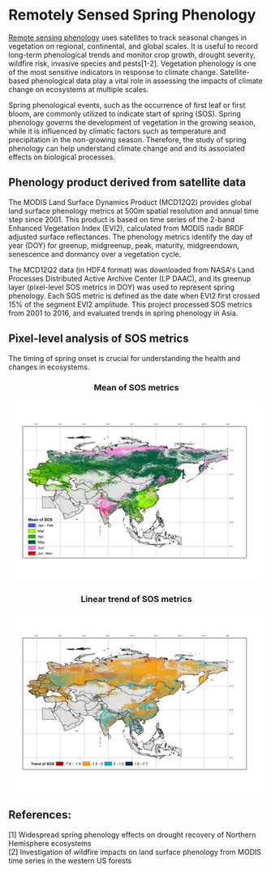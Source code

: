 # Remotely Sensed Spring Phenology
[Remote sensing phenology](https://www.usgs.gov/special-topics/remote-sensing-phenology/science/remote-sensing-phenology) uses satellites to track seasonal changes in vegetation on regional, continental, and global scales. It is useful to record long-term phenological trends and monitor crop growth, drought severity, wildfire risk, invasive species and pests[1-2]. Vegetation phenology is one of the most sensitive indicators in response to climate change. Satellite-based phenological data play a vital role in assessing the impacts of climate change on ecosystems at multiple scales. 

Spring phenological events, such as the occurrence of first leaf or first bloom, are commonly utilized to indicate start of spring (SOS). Spring phenology governs the development of vegetation in the growing season, while it is influenced by climatic factors such as temperature and precipitation in the non-growing season. Therefore, the study of spring phenology can help understand climate change and and its associated effects on biological processes.

## Phenology product derived from satellite data
The MODIS Land Surface Dynamics Product (MCD12Q2) provides global land surface phenology metrics at 500m spatial resolution and annual time step since 2001. This product is based on time series of the 2-band Enhanced Vegetation Index (EVI2), calculated from MODIS nadir BRDF adjusted surface reflectances. The phenology metrics identify the day of year (DOY) for greenup, midgreenup, peak, maturity, midgreendown, senescence and dormancy over a vegetation cycle. 

The MCD12Q2 data (in HDF4 format) was downloaded from NASA's Land Processes Distributed Active Archive Center (LP DAAC), and its greenup layer (pixel-level SOS metrics in DOY) was used to represent spring phenology. Each SOS metric is defined as the date when EVI2 first crossed 15% of the segment EVI2 amplitude. This project processed SOS metrics from 2001 to 2016, and evaluated trends in spring phenology in Asia.

## Pixel-level analysis of SOS metrics
The timing of spring onset is crucial for understanding the health and changes in ecosystems.
### <center> Mean of SOS metrics </center> 
<img src="./Mean%20of%20SOS.png" 
     align="center" 
     width="1000" />
### <center> Linear trend of SOS metrics </center> 
<img src="./Trend%20of%20SOS.png" 
     align="center" 
     width="1000" />

## References:
[1] Widespread spring phenology effects on drought recovery of Northern Hemisphere ecosystems \
[2] Investigation of wildfire impacts on land surface phenology from MODIS time series in the western US forests 







